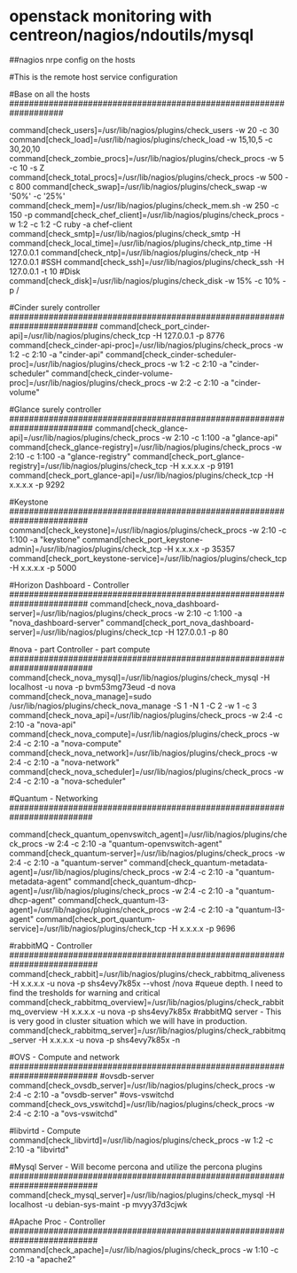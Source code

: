 openstack monitoring with centreon/nagios/ndoutils/mysql
========================================================


##nagios nrpe config on the hosts

#This is the remote host service configuration 

#Base on all the hosts
###################################################################

command[check_users]=/usr/lib/nagios/plugins/check_users -w 20 -c 30
command[check_load]=/usr/lib/nagios/plugins/check_load -w 15,10,5 -c 30,20,10
command[check_zombie_procs]=/usr/lib/nagios/plugins/check_procs -w 5 -c 10 -s Z
command[check_total_procs]=/usr/lib/nagios/plugins/check_procs -w 500 -c 800
command[check_swap]=/usr/lib/nagios/plugins/check_swap -w '50%' -c '25%'
command[check_mem]=/usr/lib/nagios/plugins/check_mem.sh -w 250 -c 150 -p
command[check_chef_client]=/usr/lib/nagios/plugins/check_procs -w 1:2 -c 1:2 -C ruby -a chef-client
command[check_smtp]=/usr/lib/nagios/plugins/check_smtp -H
command[check_local_time]=/usr/lib/nagios/plugins/check_ntp_time -H 127.0.0.1
command[check_ntp]=/usr/lib/nagios/plugins/check_ntp -H 127.0.0.1
#SSH
command[check_ssh]=/usr/lib/nagios/plugins/check_ssh -H 127.0.0.1 -t 10
#Disk
command[check_disk]=/usr/lib/nagios/plugins/check_disk -w 15% -c 10% -p /


#Cinder surely controller
##########################################################################
command[check_port_cinder-api]=/usr/lib/nagios/plugins/check_tcp -H  127.0.0.1 -p 8776
command[check_cinder-api-proc]=/usr/lib/nagios/plugins/check_procs -w 1:2 -c 2:10 -a "cinder-api"
command[check_cinder-scheduler-proc]=/usr/lib/nagios/plugins/check_procs -w 1:2 -c 2:10 -a "cinder-scheduler"
command[check_cinder-volume-proc]=/usr/lib/nagios/plugins/check_procs -w 2:2 -c 2:10 -a "cinder-volume"

#Glance surely controller
#########################################################################
command[check_glance-api]=/usr/lib/nagios/plugins/check_procs -w 2:10 -c 1:100 -a "glance-api"
command[check_glance-registry]=/usr/lib/nagios/plugins/check_procs -w 2:10 -c 1:100 -a "glance-registry"
command[check_port_glance-registry]=/usr/lib/nagios/plugins/check_tcp -H x.x.x.x -p 9191
command[check_port_glance-api]=/usr/lib/nagios/plugins/check_tcp -H x.x.x.x -p 9292

#Keystone
########################################################################
command[check_keystone]=/usr/lib/nagios/plugins/check_procs -w 2:10 -c 1:100 -a "keystone"
command[check_port_keystone-admin]=/usr/lib/nagios/plugins/check_tcp -H x.x.x.x -p 35357
command[check_port_keystone-service]=/usr/lib/nagios/plugins/check_tcp -H x.x.x.x -p 5000

#Horizon Dashboard - Controller
########################################################################
command[check_nova_dashboard-server]=/usr/lib/nagios/plugins/check_procs -w 2:10 -c 1:100 -a "nova_dashboard-server"
command[check_port_nova_dashboard-server]=/usr/lib/nagios/plugins/check_tcp -H 127.0.0.1 -p 80

#nova - part Controller - part compute 
#########################################################################
command[check_nova_mysql]=/usr/lib/nagios/plugins/check_mysql -H localhost -u nova -p bvm53mg73eud -d nova
command[check_nova_manage]=sudo /usr/lib/nagios/plugins/check_nova_manage -S 1 -N 1 -C 2 -w 1 -c 3
command[check_nova_api]=/usr/lib/nagios/plugins/check_procs -w 2:4 -c 2:10 -a "nova-api"
command[check_nova_compute]=/usr/lib/nagios/plugins/check_procs -w 2:4 -c 2:10 -a "nova-compute"
command[check_nova_network]=/usr/lib/nagios/plugins/check_procs -w 2:4 -c 2:10 -a "nova-network"
command[check_nova_scheduler]=/usr/lib/nagios/plugins/check_procs -w 2:4 -c 2:10 -a "nova-scheduler"

#Quantum - Networking
#########################################################################

command[check_quantum_openvswitch_agent]=/usr/lib/nagios/plugins/check_procs -w 2:4 -c 2:10 -a "quantum-openvswitch-agent"
command[check_quantum-server]=/usr/lib/nagios/plugins/check_procs -w 2:4 -c 2:10 -a "quantum-server"
command[check_quantum-metadata-agent]=/usr/lib/nagios/plugins/check_procs -w 2:4 -c 2:10 -a "quantum-metadata-agent"
command[check_quantum-dhcp-agent]=/usr/lib/nagios/plugins/check_procs -w 2:4 -c 2:10 -a "quantum-dhcp-agent"
command[check_quantum-l3-agent]=/usr/lib/nagios/plugins/check_procs -w 2:4 -c 2:10 -a "quantum-l3-agent"
command[check_port_quantum-service]=/usr/lib/nagios/plugins/check_tcp -H x.x.x.x -p 9696

#rabbitMQ - Controller
##########################################################################
command[check_rabbit]=/usr/lib/nagios/plugins/check_rabbitmq_aliveness -H x.x.x.x -u nova -p shs4evy7k85x --vhost /nova
#queue depth. I need to find the tresholds for warning and critical
command[check_rabbitmq_overview]=/usr/lib/nagios/plugins/check_rabbitmq_overview  -H x.x.x.x -u nova -p shs4evy7k85x
#rabbitMQ server - This is very good in cluster situation which we will have in production.
command[check_rabbitmq_server]=/usr/lib/nagios/plugins/check_rabbitmq_server  -H x.x.x.x -u nova -p shs4evy7k85x -n


#OVS - Compute and network
##########################################################################
#ovsdb-server
command[check_ovsdb_server]=/usr/lib/nagios/plugins/check_procs -w 2:4 -c 2:10 -a "ovsdb-server"
#ovs-vswitchd
command[check_ovs_vswitchd]=/usr/lib/nagios/plugins/check_procs -w 2:4 -c 2:10 -a "ovs-vswitchd"

#libvirtd - Compute
command[check_libvirtd]=/usr/lib/nagios/plugins/check_procs -w 1:2 -c 2:10 -a "libvirtd"

#Mysql Server - Will become percona and utilize the percona plugins
##########################################################################
command[check_mysql_server]=/usr/lib/nagios/plugins/check_mysql -H localhost -u debian-sys-maint -p mvyy37d3cjwk


#Apache Proc - Controller
##########################################################################
command[check_apache]=/usr/lib/nagios/plugins/check_procs -w 1:10 -c 2:10 -a "apache2"
